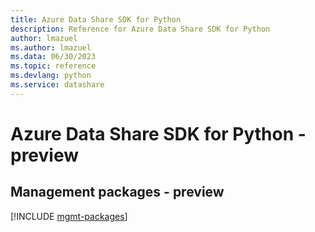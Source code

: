 ```yaml
---
title: Azure Data Share SDK for Python
description: Reference for Azure Data Share SDK for Python
author: lmazuel
ms.author: lmazuel
ms.data: 06/30/2023
ms.topic: reference
ms.devlang: python
ms.service: datashare
---
```

# Azure Data Share SDK for Python - preview

## Management packages - preview
[!INCLUDE [mgmt-packages](data-share-mgmt-index.md)]